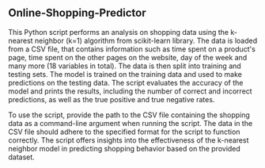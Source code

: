 ## Online-Shopping-Predictor

This Python script performs an analysis on shopping data using the k-nearest neighbor (k=1) algorithm from scikit-learn library. The data is loaded from a CSV file, that contains information such as time spent on a product's page, time spent on the other pages on the website, day of the week and many more (18 variables in total). The data is then split into training and testing sets. The model is trained on the training data and used to make predictions on the testing data. The script evaluates the accuracy of the model and prints the results, including the number of correct and incorrect predictions, as well as the true positive and true negative rates.

To use the script, provide the path to the CSV file containing the shopping data as a command-line argument when running the script. The data in the CSV file should adhere to the specified format for the script to function correctly. The script offers insights into the effectiveness of the k-nearest neighbor model in predicting shopping behavior based on the provided dataset.
